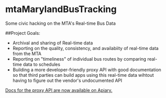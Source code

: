 # mtaMarylandBusTracking
Some civic hacking on the MTA's Real-time Bus Data

##Project Goals:

- Archival and sharing of Real-time data
- Reporting on the quality, consistency, and availabiity of real-time data from the MTA
- Reporting on "timeliness" of individual bus routes by comparing real-time data to schedules
- Building a more developer-friendly proxy API with good documentation so that third parties can build apps using this real-time data wihtout having to figure out the vendor's undocumented API

[Docs for the proxy API are now available on Apiary.](http://docs.mtarealtime.apiary.io/#)

